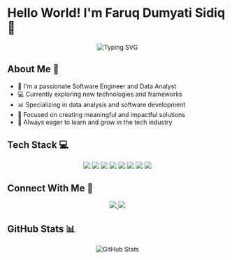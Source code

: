 # Hello World! I'm Faruq Dumyati Sidiq 👋

<div align="center">
  <img src="https://readme-typing-svg.herokuapp.com?font=Fira+Code&pause=1000&color=2196F3&center=true&vCenter=true&width=435&lines=Welcome+to+my+GitHub+Profile!;I'm+a+Software+Engineer+%26+Data+Analyst;Always+learning+new+things" alt="Typing SVG" />
</div>

## About Me 🚀

- 🌱 I'm a passionate Software Engineer and Data Analyst
- 💻 Currently exploring new technologies and frameworks
- 📊 Specializing in data analysis and software development
- 🎯 Focused on creating meaningful and impactful solutions
- 🌟 Always eager to learn and grow in the tech industry

## Tech Stack 💻

<div align="center">
  <img src="https://img.shields.io/badge/JavaScript-F7DF1E?style=for-the-badge&logo=javascript&logoColor=black" />
  <img src="https://img.shields.io/badge/HTML5-E34F26?style=for-the-badge&logo=html5&logoColor=white" />
  <img src="https://img.shields.io/badge/CSS3-1572B6?style=for-the-badge&logo=css3&logoColor=white" />
  <img src="https://img.shields.io/badge/Python-3776AB?style=for-the-badge&logo=python&logoColor=white" />
  <img src="https://img.shields.io/badge/React-20232A?style=for-the-badge&logo=react&logoColor=61DAFB" />
  <img src="https://img.shields.io/badge/Node.js-339933?style=for-the-badge&logo=nodedotjs&logoColor=white" />
  <img src="https://img.shields.io/badge/SQL-00000F?style=for-the-badge&logo=mysql&logoColor=white" />
  <img src="https://img.shields.io/badge/Git-F05032?style=for-the-badge&logo=git&logoColor=white" />
</div>

## Connect With Me 🤝

<div align="center">
  <a href="https://github.com/faruqayaa">
    <img src="https://img.shields.io/badge/GitHub-100000?style=for-the-badge&logo=github&logoColor=white" />
  </a>
  <a href="https://www.instagram.com/_conioz?igsh=amp1NnBmejlzam9z">
    <img src="https://img.icons8.com/?size=50&id=M486asakOqWV&format=gif" />
  </a>
</div>

## GitHub Stats 📊

<div align="center">
  <img src="https://github-readme-stats.vercel.app/api?username=Vodkaa4&show_icons=true&theme=radical" alt="GitHub Stats" />
</div>
